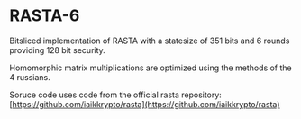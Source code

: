 # RASTA-6

Bitsliced implementation of RASTA with a statesize of 351 bits and 6 rounds providing 128 bit security.

Homomorphic matrix multiplications are optimized using the methods of the 4 russians.

Soruce code uses code from the official rasta repository:
[https://github.com/iaikkrypto/rasta](https://github.com/iaikkrypto/rasta)
